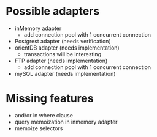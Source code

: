 # Possible adapters
- inMemory adapter
  - add connection pool with 1 concurrent connection
- Postgrest adapter (needs verification)
- orientDB adapter (needs implementation)
  - transactions will be interesting
- FTP adapter (needs implementation)
  - add connection pool with 1 concurrent connection
- mySQL adapter (needs implementation)

# Missing features
- and/or in where clause
- query memoization in inmemory adapter
- memoize selectors
